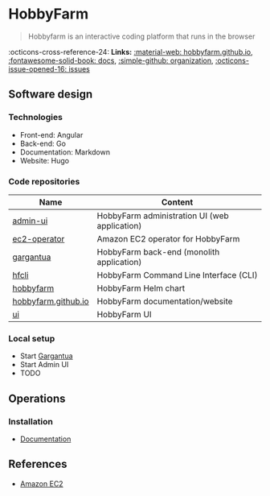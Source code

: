 # HobbyFarm

> Hobbyfarm is an interactive coding platform that runs in the browser

:octicons-cross-reference-24: **Links:**
[:material-web: hobbyfarm.github.io](https://hobbyfarm.github.io/hobbyfarm/),
[:fontawesome-solid-book: docs](https://hobbyfarm.github.io/),
[:simple-github: organization](https://github.com/hobbyfarm),
[:octicons-issue-opened-16: issues](https://github.com/hobbyfarm/hobbyfarm/issues)

## Software design

### Technologies

* Front-end: Angular
* Back-end: Go
* Documentation: Markdown
* Website: Hugo

### Code repositories

Name                                                                    | Content
------------------------------------------------------------------------|-----------------------------------------------------------------
[admin-ui](https://github.com/hobbyfarm/admin-ui)                       | HobbyFarm administration UI (web application)
[ec2-operator](https://github.com/hobbyfarm/ec2-operator)               | Amazon EC2 operator for HobbyFarm
[gargantua](https://github.com/hobbyfarm/gargantua)                     | HobbyFarm back-end (monolith application)
[hfcli](https://github.com/hobbyfarm/hfcli)                             | HobbyFarm Command Line Interface (CLI)
[hobbyfarm](https://github.com/hobbyfarm/hobbyfarm)                     | HobbyFarm Helm chart
[hobbyfarm.github.io](https://github.com/hobbyfarm/hobbyfarm.github.io) | HobbyFarm documentation/website
[ui](https://github.com/hobbyfarm/ui)                                   | HobbyFarm UI

### Local setup

* Start [Gargantua](https://github.com/hobbyfarm/gargantua/blob/master/CONTRIBUTING.md)
* Start Admin UI
* TODO

## Operations

### Installation

* [Documentation](https://hobbyfarm.github.io/docs/setup/installation/)

## References

* [Amazon EC2](https://aws.amazon.com/ec2/)
